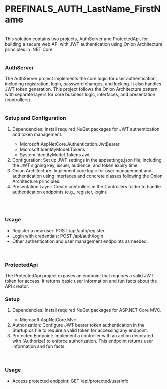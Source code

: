 <h1>PREFINALS_AUTH_LastName_FirstName</h1><br>
This solution contains two projects, AuthServer and ProtectedApi, for building a secure web API with JWT authentication using Onion Architecture principles in .NET Core.<br><br>

<h3>AuthServer<br></h3>
The AuthServer project implements the core logic for user authentication, including registration, login, password changes, and locking. It also handles JWT token generation. This project follows the Onion Architecture pattern with separate layers for core business logic, interfaces, and presentation (controllers).<br><br>

<h3>Setup and Configuration<br></h3>
<ol>
<li>Dependencies: Install required NuGet packages for JWT authentication and token management.</li>
<ul><li>Microsoft.AspNetCore.Authentication.JwtBearer</li>
<li>Microsoft.IdentityModel.Tokens</li>
<li>System.IdentityModel.Tokens.Jwt</li></ul>
<li>Configuration: Set up JWT settings in the appsettings.json file, including the JWT signing key, issuer, audience, and token expiry time.</li>
<li>Onion Architecture: Implement core logic for user management and authentication using interfaces and concrete classes following the Onion Architecture principles.</li>
<li>Presentation Layer: Create controllers in the Controllers folder to handle authentication endpoints (e.g., register, login).</li></ol><br><br>

<h3>Usage<br></h3>
<ul>
<li>Register a new user: POST /api/auth/register</li>
<li>Login with credentials: POST /api/auth/login</li>
<li>Other authentication and user management endpoints as needed.
  </li><br><br>
</ul>
<h3>ProtectedApi<br></h3>
The ProtectedApi project exposes an endpoint that requires a valid JWT token for access. It returns basic user information and fun facts about the API creator.

<h3>Setup<br></h3>
<ol>
<li>Dependencies: Install required NuGet packages for ASP.NET Core MVC.</li>
<ul><li>Microsoft.AspNetCore.Mvc</li></ul>
<li>Authorization: Configure JWT bearer token authentication in the Startup.cs file to require a valid token for accessing any endpoint.</li>
<li>Protected Endpoint: Implement a controller with an action decorated with [Authorize] to enforce authorization. This endpoint returns user information and fun facts.</li><br><br></ol>
  
<h3>Usage<br></h3>
<ul><li>Access protected endpoint: GET /api/protected/userinfo</li></ul>
